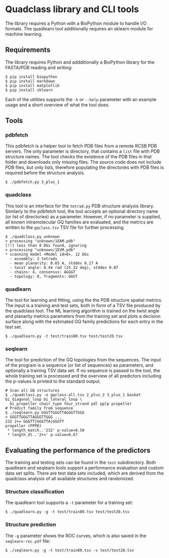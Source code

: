 # Quadclass library and CLI tools

The library requires a Python with a BioPython module to handle I/O formats.
The quadlearn tool additionally requires an sklearn module for machine learning.

## Requirements

The library requires Python and addditionally a BioPython library for the FASTA/PDB reading and writing:

 	$ pip install biopython
	$ pip install markdown 
	$ pip install matplotlib 
	$ pip install sklearn

Each of the utilities supports the `-h` or `--help` parameter with an example usage and a short overview
of what the tool does.

## Tools

### pdbfetch

This pdbfetch is a helper tool to fetch PDB files from a remote RCSB PDB servers. The only parameter is directory, that
contains a `list`  file with PDB structure names. The tool checks the existence of the PDB files in that folder and
downloads only missing files. The source code does not include PDB files, but only lists, therefore populating the directories
with PDB files is required before the structure analysis.

	$ ./pdbfetch.py 3_plus_1

### quadclass

This tool is an interface for the `tetrad.py` PDB structure analysis library. Similarly to the pdbfetch tool, the tool accepts an optional
directory name (or list of directories) as a parameter. However, if no parameter is supplied, all known intramolecular GQ families are evaluated, and the metrics are written
to the `gqclass.tsv` TSV file for further processing.

	$ ./quadclass.py unknown 
	> processing "unknown/1EAM.pdb"
 	[!!] less than 8 DGs found, ignoring
	> processing "unknown/1EVM.pdb"
 	* scanning model <Model id=0>, 12 DGs
  	  - assembly: 3 tetrads
	  - mean planarity: 0.65 A, stddev 0.17 A
	  - twist angle: 0.44 rad (25.32 deg), stddev 0.07
	  - chains: 4, consensus: AGGGT
	  - topology: O, fragments: GGGT

### quadlearn

The tool for learning and fitting, using the the PDB structure spatial metrics. The input is a training and test sets, both in form of a TSV file produced by the
quadclass tool. The ML learning algorithm is trained on the twist angle and planarity metrics parameters from the
training set and plots a decision surface along with the estimated GQ family predictions for each entry in the test set.

	$ ./quadlearn.py -t test/train80.tsv test/test20.tsv

### seqlearn


The tool for prediction of the GQ topologies from the sequences. The input of the program is a sequence (or list of sequences) as parameters, and optionally a training TSV data set.
If no sequence is passed to the tool, the whole training set is processed and the overview of all predictors including the p-values is printed to the standard output.

	# Scan all GQ structures
	$ ./quadclass.py -o gqclass-all.tsv 2_plus_2 3_plus_1 basket bi_diagonal_loop bi_lateral_loop \
	  bi_propeller chair_type four_strand pdl pplp propeller
	# Predict family from sequence
	$ ./seqlearn.py GGGTTGGGTTAGGGTTGGG
	> GGGTTGGGTTAGGGTTGGG ...
	232 2+= GGGTT|GGGTTA|GGGTT
	propeller (PPPD)
 	 * length_match..'232' p-value=0.50
 	 * length_dt..'2+=' p-value=0.67

## Evaluating the performance of the predictors

The training and testing sets can be found in the `test` subdirectory. Both quadlearn and seqlearn tools
support a performance evaluation and custom data set splits. There are test data sets included, which are derived
from the quadclass analysis of all available structures and randomized.

### Structure classification

The quadlearn tool supports a `-t` parameter for a training set:

	$ ./quadlearn.py -g -t test/train80.tsv test/test20.tsv

### Structure prediction

The `-g`  parameter shows the ROC curves, which is also saved in the `seqlearn-roc.pdf` file:

	$ ./seqlearn.py -g -t test/train80.tsv -v test/test20.tsv


